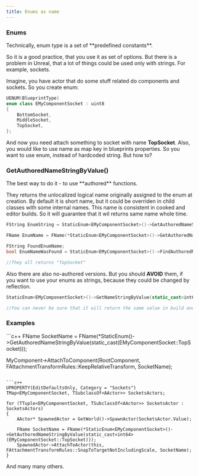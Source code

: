 ```yaml
---
title: Enums as name
---
```

<h3>Enums</h3>
Technically, enum type is a set of **predefined constants**.

So it is a good practice, that you use it as set of options.
But there is a problem in Unreal, that a lot of things could be used only with strings.
For example, sockets.

Imagine, you have actor that do some stuff related do components and sockets.
So you create enum:
```c++
UENUM(BlueprintType)
enum class EMyComponentSocket : uint8
{
    BottomSocket,
    MiddleSocket,
    TopSocket,
};
```
And now you need attach something to socket with name **TopSocket**. Also, you would like to use name as map key in blueprints properties. So you want to use enum, instead of hardcoded string.
But how to?

<h3>GetAuthoredNameStringByValue()</h3>
The best way to do it - to use **authored** functions.

They returns the unlocalized logical name originally assigned to the enum at creation.
By default it is short name, but it could be overriden in child classes with some internal names.
This name is consistent in cooked and editor builds.
So it will guarantee that it wil returns same name whole time.
```c++
FString EnumString = StaticEnum<EMyComponentSocket>()->GetAuthoredNameStringByValue(static_cast<int64>(EMyComponentSocket::TopSocket));

FName EnumName = FName(*StaticEnum<EMyComponentSocket>()->GetAuthoredNameStringByValue(static_cast<int64>(EMyComponentSocket::TopSocket)));

FString FoundEnumName;
bool EnumNameWasFound = StaticEnum<EMyComponentSocket>()->FindAuthoredNameStringByValue(FoundEnumName, static_cast<int64>(EMyComponentSocket::TopSocket));

//They all returns "TopSocket"
```

Also there are also no-authored versions. But you should **AVOID** them, if you want to use your enums as strings, because they could be changed by reflection.
```c++
StaticEnum<EMyComponentSocket>()->GetNameStringByValue(static_cast<int64>(EMyComponentSocket::TopSocket));

//You can never be sure that it will return the same value in build and editor
```

<h3>Examples</h3>
```c++
FName SocketName = FName(*StaticEnum<EMyComponentSocket>()->GetAuthoredNameStringByValue(static_cast<int64>(EMyComponentSocket::TopSocket)));

MyComponent->AttachToComponent(RootComponent, FAttachmentTransformRules::KeepRelativeTransform, SocketName);
```

```c++
UPROPERTY(EditDefaultsOnly, Category = "Sockets")
TMap<EMyComponentSocket, TSubclassOf<AActor>> SocketsActors;

for (TTuple<EMyComponentSocket, TSubclassOf<AActor>> SocketsActor : SocketsActors)
{
    AActor* SpawnedActor = GetWorld()->SpawnActor(SocketsActor.Value);
    
    FName SocketName = FName(*StaticEnum<EMyComponentSocket>()->GetAuthoredNameStringByValue(static_cast<int64>(EMyComponentSocket::TopSocket)));
    SpawnedActor->AttachToActor(this, FAttachmentTransformRules::SnapToTargetNotIncludingScale, SocketName);
}
```

And many many others.